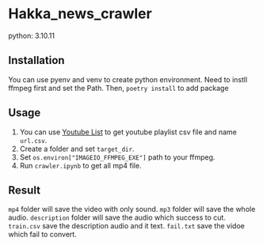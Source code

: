 # Hakka_news_crawler

python: 3.10.11

## Installation

You can use pyenv and venv to create python environment.
Need to instll ffmpeg first and set the Path.
Then, `poetry install` to add package

## Usage

1. You can use [Youtube List](https://jolantahuba.github.io/YT-Backup/) to get youtube playlist csv file and name `url.csv`.
2. Create a folder and set `target_dir`.
3. Set `os.environ["IMAGEIO_FFMPEG_EXE"]` path to your ffmpeg.
4. Run `crawler.ipynb` to get all mp4 file.

## Result

`mp4` folder will save the video with only sound.
`mp3` folder will save the whole audio.
`description` folder will save the audio which success to cut.
`train.csv` save the description audio and it text.
`fail.txt` save the vidoe which fail to convert.
